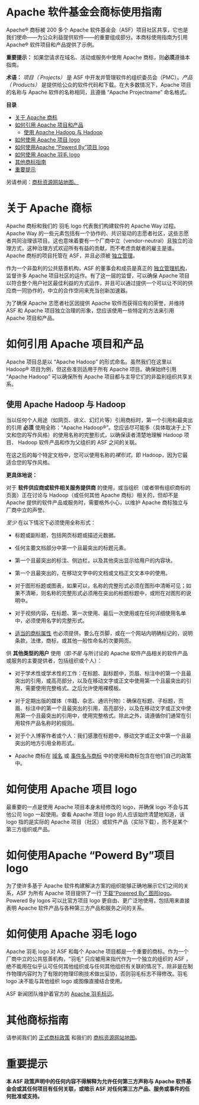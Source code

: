 # Apache 软件基金会商标使用指南
Apache® 商标被 200 多个 Apache 软件基金会（ASF）项目社区共享，它也是我们使命——为公众利益提供软件——的重要组成部分。本商标使用指南为引用 Apache® 软件项目和产品提供了示例。

**重要提示：** 如果您请求在域名、活动或服务中使用 Apache 商标，则**必须**遵循本指南。

**术语：** *项目（ Projects）* 是 ASF 中开发并管理软件的组织委员会（PMC）。*产品（ Products）* 是提供给公众的软件代码和下载。在大多数情况下，Apache 项目的名称与 Apache 软件的名称相同，且遵循 “Apache Projectname” 命名格式。

**目录**


- [关于 Apache 商标](#关于-apache-商标)
- [如何引用 Apache 项目和产品](#如何引用-apache-项目和产品)
  - [使用 Apache Hadoop 与 Hadoop](#使用-apache-hadoop-与-hadoop)
- [如何使用 Apache 项目 logo](#如何使用-apache-项目-logo)
- [如何使用Apache “Powerd By”项目 logo](#如何使用Apache-“Powerd-By”项目-logo)
- [如何使用 Apache 羽毛 logo](#如何使用-apache-羽毛-logo)
- [其他商标指南](#其他商标指南)
- [重要提示](#重要提示)

另请参阅：[商标资源网站地图。](http://www.apache.org/foundation/marks/resources)

# 关于 Apache 商标

Apache 商标和我们的 羽毛 logo 代表我们构建软件的 Apache Way 过程。Apache Way 的一些元素包括有一个协作的、共识驱动的志愿者社区，这些志愿者共同治理该项目。这也意味着要有一个厂商中立（vendor-neutral）且独立的治理方式，这种治理方式欢迎所有有益的贡献，而不考虑贡献者的雇主是谁。Apache 商标的项目托管在 ASF，并且必须被 [独立管理](http://community.apache.org/projectIndependence)。

作为一个非盈利的公共慈善机构，ASF 的董事会和成员是真正的 [独立管理机构](http://www.apache.org/foundation/governance/)，监督许多 Apache 项目社区的运作。有了这一层的监督，可以确保 Apache 项目以符合整个用户社区最佳利益的方式运作，并且可以通过提供一个可以让不同的供应商一同协作的，中立的合作空间来充当创新加速器。

为了确保 Apache 志愿者社区因提供 Apache 软件而获得应有的荣誉，并维持 ASF 和 Apache 项目独立治理的形象，您应该使用一些特定的方法来引用 Apache 项目和产品。

# 如何引用 Apache 项目和产品

Apache 项目总是以 “Apache Hadoop” 的形式命名。虽然我们在这里以 Hadoop® 项目为例，但这些准则适用于所有 Apache 项目。确保始终引用 “Apache Hadoop” 可以确保所有 Apache 项目都与主导它们的非盈利组织共享关系。

## 使用 Apache Hadoop 与 Hadoop

当以任何个人用途（如网页、讲义、幻灯片等）引用商标时，第一个引用和最突出的引用 **必须** 使用全称：“Apache Hadoop®”。您应该尽可能多（具体取决于上下文和您的写作风格）的使用名称的完整形式，以确保读者清楚地理解 Hadoop 项目、 Hadoop 软件产品和作为父组织的 ASF 之间的关联。

在这之后的每个特定文档中，您可以使用名称的*裸形式*，即 Hadoop，因为它最适合您的写作风格。

**更具体地说：**

对于 **软件供应商或软件相关服务提供商** 的使用，或当组织（或者带有组织商标的页面）正在讨论与 Hadoop（或任何其他 Apache 商标）相关的，但却不是 Apache 提供的软件产品或服务时，需要格外小心，以维护 Apache 商标独立与厂商中立的声誉。

*至少* 在以下情况下必须使用全称形式：

- 标题或副标题，包括网页标题或描述元数据。

- 任何主要文档部分中第一个且最突出的标题元素。

- 第一个且最突出的标注、侧边栏，以及其他突出显示给用户的内容块。

- 第一个且最突出的，在移动文字中的文档或文档正文文本中的使用。

- 对于图形标题或图表，如果可以，名称的完整形式必须在图形中清晰可见；如果不清晰，则名称的完整形式必须用在突出的标题标题中，或附在对图形的说明中。

- 对于视频内容，在标题、第一次使用、最后一次使用或在任何详细使用名单中，必须使用名字的完整形式。

- [适当的商标属性](http://www.apache.org/foundation/marks/faq/#attribution) 也必须提供，要么在页脚，或在一个网站内明确标记的，说明条款，法律，商标，或其他一般性命名的次要网页。

供 **其他类型的用户** 使用（即*不是* 与所讨论的 Apache 软件产品相关的软件产品或服务的主要提供者，包括组织或个人）：

- 对于学术性或学术性的工作：在标题、副标题中，页眉、标注中的第一个且最突出的引用，或高亮部分，以及在移动文字或正文中使用第一个且最突出的引用，需要使用完整格式。之后允许使用裸模板。

- 对于定期出版的媒体（书籍、杂志、通讯刊物）：确保在标题、子标题，页眉、标注中的第一个且最突出的引用，高亮部分，以及在移动文字或正文中使用第一个且最突出的引用中，使用完整格式。除此之外，请遵循你们通常在引用软件产品名称时的规则。

- 对于个人博客作者或个人：我们感激在标题中，移动文字或正文中第一个且最突出的地方引用全称形式。

- Apache 商标在 [域名](http://www.apache.org/foundation/marks/domains) 或 [事件名与商标](http://www.apache.org/foundation/marks/events) 中的使用和商标包含在他们自己的政策中。

# 如何使用 Apache 项目 logo

最重要的一点是使用 Apache 项目本身未经修改的 logo，并确保 logo 不会与其他公司 logo 一起使用。查看 Apache 项目 logo 的人应该始终清楚地知道，该 logo 指的是实际的 Apache 项目（社区）或软件产品（实际下载），而不是某个第三方组织或产品。

# 如何使用Apache “Powerd By”项目 logo

为了使许多基于 Apache 软件构建解决方案的组织能够正确地展示它们之间的关系，ASF 为所有 Apache 项目提供了一行 [下载“Powered By” 图形logo](http://www.apache.org/foundation/press/kit/#poweredby)。Powered By logos 可以比官方项目 logo 更自由、更广泛地使用，包括用来直接表明 Apache 软件产品与各种第三方产品和服务之间的关系。

# 如何使用 Apache 羽毛 logo

Apache 羽毛 logo 对 ASF 和每个 Apache 项目都是一个重要的商标。作为一个厂商中立的公共慈善机构，“羽毛” 只应被用来指代作为一个独立的组织的 ASF ，绝不能用在似乎认可任何其他组织或与任何其他组织有关联的情况下。除非是在制作物理内容时为了有限的物理印刷技术做出妥协，否则羽毛标志不得修改。羽毛 logo 决不能与其他组织 logo 或图像直接结合使用。

ASF 新闻团队维护着官方的 [Apache 羽毛标识](http://www.apache.org/foundation/press/kit/#policy)。

# 其他商标指南

请参阅我们的 [正式商标政策](http://www.apache.org/foundation/marks/) 和我们的 [商标资源网站地图](http://www.apache.org/foundation/marks/resources)。

# 重要提示

**本 ASF 政策声明中的任何内容不得解释为允许任何第三方声称与 Apache 软件基金会或其任何项目有任何关联，或暗示 ASF 对任何第三方产品、服务或事件的任何批准或支持。**
